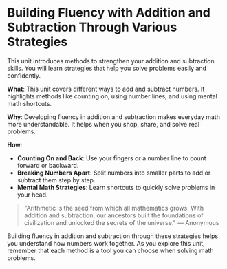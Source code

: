 
# Building Fluency with Addition and Subtraction Through Various Strategies

This unit introduces methods to strengthen your addition and subtraction skills. You will learn strategies that help you solve problems easily and confidently.

**What**: This unit covers different ways to add and subtract numbers. It highlights methods like counting on, using number lines, and using mental math shortcuts.

**Why**: Developing fluency in addition and subtraction makes everyday math more understandable. It helps when you shop, share, and solve real problems.

**How**:

- **Counting On and Back**: Use your fingers or a number line to count forward or backward.
- **Breaking Numbers Apart**: Split numbers into smaller parts to add or subtract them step by step.
- **Mental Math Strategies**: Learn shortcuts to quickly solve problems in your head.

> "Arithmetic is the seed from which all mathematics grows. With addition and subtraction, our ancestors built the foundations of civilization and unlocked the secrets of the universe." — Anonymous

Building fluency in addition and subtraction through these strategies helps you understand how numbers work together. As you explore this unit, remember that each method is a tool you can choose when solving math problems.
